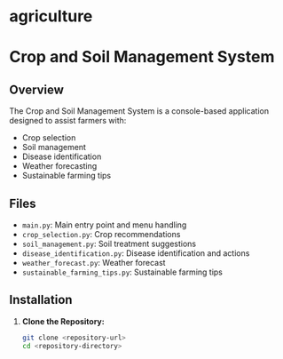 # agriculture

# Crop and Soil Management System

## Overview

The Crop and Soil Management System is a console-based application designed to assist farmers with:
- Crop selection
- Soil management
- Disease identification
- Weather forecasting
- Sustainable farming tips

## Files

- `main.py`: Main entry point and menu handling
- `crop_selection.py`: Crop recommendations
- `soil_management.py`: Soil treatment suggestions
- `disease_identification.py`: Disease identification and actions
- `weather_forecast.py`: Weather forecast
- `sustainable_farming_tips.py`: Sustainable farming tips

## Installation

1. **Clone the Repository:**

   ```bash
   git clone <repository-url>
   cd <repository-directory>
